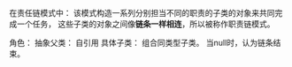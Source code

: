 在责任链模式中：
该模式构造一系列分别担当不同的职责的子类的对象来共同完成一个任务，
这些子类的对象之间像**链条一样相连**，所以被称作职责链模式。



角色：
抽象父类：           自引用
具体子类：           组合同类型子类。 当null时，认为链条结束。

